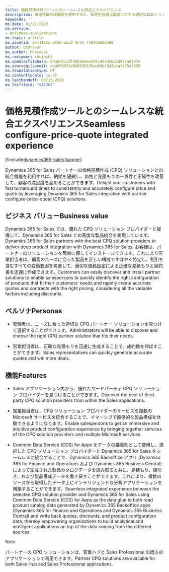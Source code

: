 ```yaml
---
title: 価格見積作成ツールとのシームレスな統合エクスペリエンス
description: 価格見積作成機能を使用すると、販売担当者は顧客に対する適切な製品ソリューションを効率的にまとめて、それらの見積もりを出すことができます。
keywords: ''
ms.date: 01/21/2019
ms.service:
- business-applications
ms.topic: article
ms.assetid: 1ef1155a-bfd6-aaa2-4cd1-f4016b81d268
author: bharavar
ms.author: bharavar
ms.reviewer: shujoshi
ms.openlocfilehash: b4a0db1cdf506969ee2491d07d2622d92ca0197e
ms.sourcegitcommit: eaab909534946036226ae04b39d3b4afd75e7929
ms.translationtype: HT
ms.contentlocale: ja-JP
ms.lasthandoff: 03/15/2019
ms.locfileid: "847262"
---
```

#  <a name="seamless-configure-price-quote-integrated-experience"></a><span data-ttu-id="4874c-103">価格見積作成ツールとのシームレスな統合エクスペリエンス</span><span class="sxs-lookup"><span data-stu-id="4874c-103">Seamless configure-price-quote integrated experience</span></span> 
[!include[dynamics365-sales banner](../includes/dynamics365-sales.md)]





<span data-ttu-id="4874c-104">Dynamics 365 for Sales パートナーの価格見積作成 (CPQ) ソリューションとの統合機能を利用すれば、納期を短縮し、価格と見積もりの一貫性と正確性を改善して、顧客の満足度を高めることができます。</span><span class="sxs-lookup"><span data-stu-id="4874c-104">Delight your customers with fast turnaround times to consistently and accurately configure price and quote by leveraging Dynamics 365 for Sales integration with partner configure-price-quote (CPQ) solutions.</span></span>

## <a name="business-value"></a><span data-ttu-id="4874c-105">ビジネス バリュー</span><span class="sxs-lookup"><span data-stu-id="4874c-105">Business value</span></span> 

<span data-ttu-id="4874c-106">Dynamics 365 for Sales では、優れた CPQ ソリューション プロバイダーと提携して、Dynamics 365 for Sales との高度な製品統合を実現しています。</span><span class="sxs-lookup"><span data-stu-id="4874c-106">Dynamics 365 for Sales partners with the best CPQ solution providers to deliver deep product integration with Dynamics 365 for Sales.</span></span> <span data-ttu-id="4874c-107">お客様は、パートナーのソリューションを簡単に探してインストールできます。これにより営業担当者は、顧客のニーズに合った製品を正しい構成ですばやく特定し、割引を含むすべての変動要因を考慮して、適切な価格設定による正確な見積もりと契約書を迅速に作成できます。</span><span class="sxs-lookup"><span data-stu-id="4874c-107">Customers can easily discover and install partner solutions to enable salespersons to quickly identify the right configuration of products that fit their customers’ needs and rapidly create accurate quotes and contracts with the right pricing, considering all the variable factors including discounts.</span></span>

## <a name="personas"></a><span data-ttu-id="4874c-108">ペルソナ</span><span class="sxs-lookup"><span data-stu-id="4874c-108">Personas</span></span>

-   <span data-ttu-id="4874c-109">管理者は、ニーズに合った適切な CPQ パートナー ソリューションを見つけて選択することができます。</span><span class="sxs-lookup"><span data-stu-id="4874c-109">Administrators will be able to discover and choose the right CPQ partner solution that fits their needs.</span></span>

-   <span data-ttu-id="4874c-110">営業担当者は、正確な見積もりを迅速に生成することで、成約数を伸ばすことができます。</span><span class="sxs-lookup"><span data-stu-id="4874c-110">Sales representatives can quickly generate accurate quotes and win more deals.</span></span>

## <a name="features"></a><span data-ttu-id="4874c-111">機能</span><span class="sxs-lookup"><span data-stu-id="4874c-111">Features</span></span>

-   <span data-ttu-id="4874c-112">Sales アプリケーション内から、優れたサードパーティ CPQ ソリューション プロバイダーを見つけることができます。</span><span class="sxs-lookup"><span data-stu-id="4874c-112">Discover the best of third-party CPQ solution providers from within the Sales applications.</span></span>

-   <span data-ttu-id="4874c-113">営業担当者は、CPQ ソリューション プロバイダーのサービスを複数の Microsoft サービスを統合することで、イマーシブで直感的な製品構成を体験できるようになります。</span><span class="sxs-lookup"><span data-stu-id="4874c-113">Enable salespersons to get an immersive and intuitive product configuration experience by bringing together services of the CPQ solution providers and multiple Microsoft services.</span></span>

-   <span data-ttu-id="4874c-114">Common Data Service (CDS) for Apps をデータの接着剤として使用し、選択した CPQ ソリューション プロバイダーと Dynamics 365 for Sales をシームレスに統合することで、Dynamics 365 Backoffice アプリ (Dynamics 365 for Finance and Operations および Dynamics 365 Business Central) によって生成された製品カタログデータを読み取ると共に、見積もり、値引き、および製品構成データを書き戻すことができます。これにより、複数のソースから取得したデータ上にインテリジェントな分析アプリケーションを構築することができます。</span><span class="sxs-lookup"><span data-stu-id="4874c-114">Seamless integrated experience between the selected CPQ solution provider and Dynamics 365 for Sales using Common Data Service (CDS) for Apps as the data glue to both read product catalog data generated by Dynamics 365 Backoffice apps (Dynamics 365 for Finance and Operations and Dynamics 365 Business Central) and write back quotes, discounts, and product configuration data, thereby empowering organizations to build analytical and intelligent applications on top of the data coming from the different sources.</span></span>


> [!NOTE]
> <span data-ttu-id="4874c-115">パートナーの CPQ ソリューションは、営業ハブと Sales Professional の両方のアプリケーションで利用できます。</span><span class="sxs-lookup"><span data-stu-id="4874c-115">Partner CPQ solutions are available for both Sales Hub and Sales Professional applications.</span></span>
